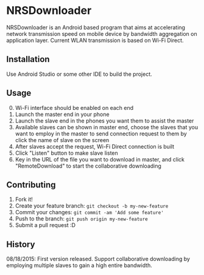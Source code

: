 # NRSDownloader

NRSDownloader is an Android based program that aims at accelerating network transmission speed on mobile device by bandwidth aggregation on application layer.
Current WLAN transmission is based on Wi-Fi Direct.

## Installation

Use Android Studio or some other IDE to build the project.

## Usage

0. Wi-Fi interface should be enabled on each end
1. Launch the master end in your phone
2. Launch the slave end in the phones you want them to assist the master
3. Available slaves can be shown in master end, choose the slaves that you want to employ in the master to send connection request to them by click the name of slave on the screen
4. After slaves accept the request, Wi-Fi Direct connection is built
5. Click "Listen" button to make slave listen
6. Key in the URL of the file you want to download in master, and click "RemoteDownload" to start the collaborative downloading

## Contributing

1. Fork it!
2. Create your feature branch: `git checkout -b my-new-feature`
3. Commit your changes: `git commit -am 'Add some feature'`
4. Push to the branch: `git push origin my-new-feature`
5. Submit a pull request :D

## History

08/18/2015: First version released. Support collaborative downloading by employing multiple slaves to gain a high entire bandwidth.
